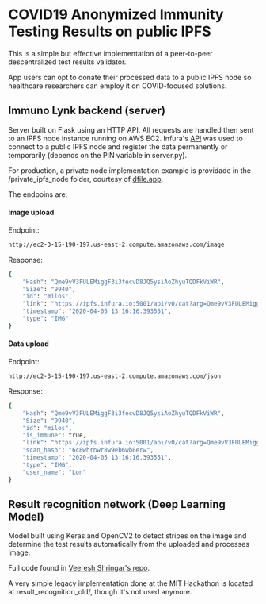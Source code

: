 # COVID19 Anonymized Immunity Testing Results on public IPFS

This is a simple but effective implementation of a peer-to-peer descentralized test results validator.

App users can opt to donate their processed data to a public IPFS node so healthcare researchers can employ it on COVID-focused solutions.


## Immuno Lynk backend (server)

Server built on Flask using an HTTP API. All requests are handled then sent to an IPFS node instance running on AWS EC2. Infura's [API](https://infura.io/docs) was used to connect to a public IPFS node and register the data permanently or temporarily (depends on the PIN variable in server.py).

For production, a private node implementation example is providade in the /private_ipfs_node folder, courtesy of [dfile.app](dfile.app).

The endpoins are:

#### Image upload

Endpoint:
```bash
http://ec2-3-15-190-197.us-east-2.compute.amazonaws.com/image
```

Response:
```bash
{
    "Hash": "Qme9vV3FULEMiggF3i3fecvD8JQ5ysiAoZhyuTQDFkViWR",
    "Size": "9940",
    "id": "milos",
    "link": "https://ipfs.infura.io:5001/api/v0/cat?arg=Qme9vV3FULEMiggF3i3fecvD8JQ5ysiAoZhyuTQDFkViWR",
    "timestamp": "2020-04-05 13:16:16.393551",
    "type": "IMG"
}
```

#### Data upload

Endpoint:
```bash
http://ec2-3-15-190-197.us-east-2.compute.amazonaws.com/json
```

Response:
```bash
{
    "Hash": "Qme9vV3FULEMiggF3i3fecvD8JQ5ysiAoZhyuTQDFkViWR",
    "Size": "9940",
    "id": "milos",
    "is_immune": true,
    "link": "https://ipfs.infura.io:5001/api/v0/cat?arg=Qme9vV3FULEMiggF3i3fecvD8JQ5ysiAoZhyuTQDFkViWR",
    "scan_hash": "6c8whrnwr8w9eb6wb8erw",
    "timestamp": "2020-04-05 13:16:16.393551",
    "type": "IMG",
    "user_name": "Lon"
}
```

## Result recognition network (Deep Learning Model)

Model built using Keras and OpenCV2 to detect stripes on the image and determine the test results automatically from the uploaded and processes image.

Full code found in [Veeresh Shringar's repo](https://github.com/VeereshShringari/COVID-testing).

A very simple legacy implementation done at the MIT Hackathon is located at result_recognition_old/, though it's not used anymore.

